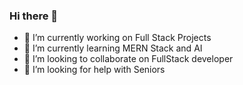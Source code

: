### Hi there 👋


- 🔭 I’m currently working on Full Stack Projects
- 🌱 I’m currently learning MERN Stack and AI
- 👯 I’m looking to collaborate on FullStack developer
- 🤔 I’m looking for help with Seniors


<!--
**karthiktr27597/karthiktr27597** is a ✨ _special_ ✨ repository because its `README.md` (this file) appears on your GitHub profile.

Here are some ideas to get you started:

- 🔭 I’m currently working on ...
- 🌱 I’m currently learning ...
- 👯 I’m looking to collaborate on ...
- 🤔 I’m looking for help with ...
- 💬 Ask me about ...
- 📫 How to reach me: ...
- 😄 Pronouns: ...
- ⚡ Fun fact: ...
-->
